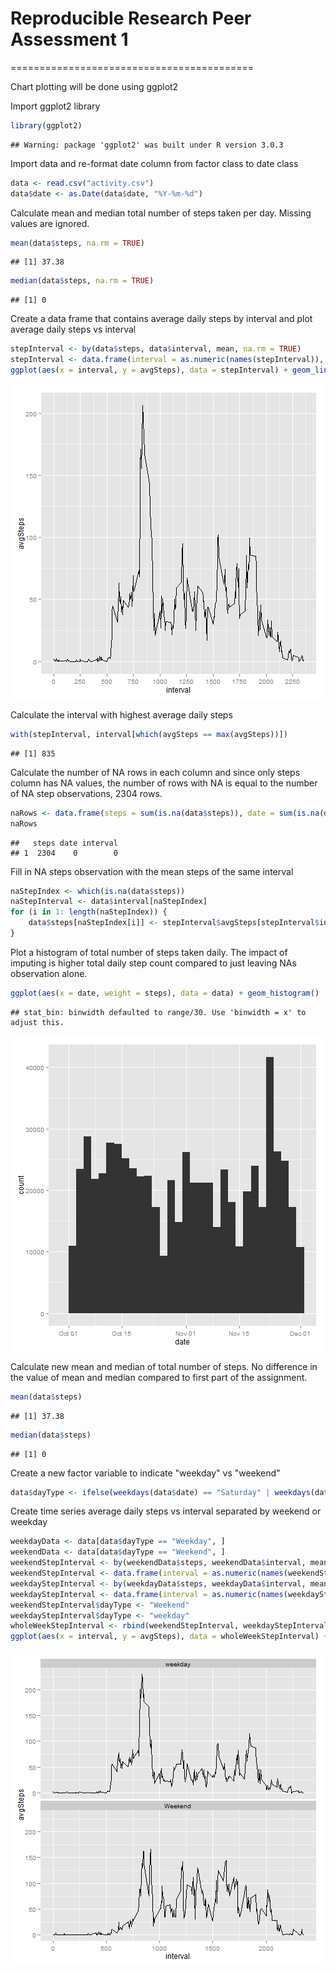 # Reproducible Research Peer Assessment 1
==========================================

Chart plotting will be done using ggplot2

Import ggplot2 library

```r
library(ggplot2)
```

```
## Warning: package 'ggplot2' was built under R version 3.0.3
```


Import data and re-format date column from factor class to date class

```r
data <- read.csv("activity.csv")
data$date <- as.Date(data$date, "%Y-%m-%d")
```


Calculate mean and median total number of steps taken per day. Missing values are ignored.

```r
mean(data$steps, na.rm = TRUE)
```

```
## [1] 37.38
```

```r
median(data$steps, na.rm = TRUE)
```

```
## [1] 0
```


Create a data frame that contains average daily steps by interval and plot average daily steps vs interval

```r
stepInterval <- by(data$steps, data$interval, mean, na.rm = TRUE)
stepInterval <- data.frame(interval = as.numeric(names(stepInterval)), avgSteps = as.numeric(stepInterval))
ggplot(aes(x = interval, y = avgSteps), data = stepInterval) + geom_line() + scale_x_continuous(breaks = seq(0, 2500, 250))
```

![plot of chunk unnamed-chunk-4](figure/unnamed-chunk-4.png) 


Calculate the interval with highest average daily steps


```r
with(stepInterval, interval[which(avgSteps == max(avgSteps))])
```

```
## [1] 835
```


Calculate the number of NA rows in each column and since only steps column has NA values, the number of rows with NA is equal to the number of NA step observations, 2304 rows.


```r
naRows <- data.frame(steps = sum(is.na(data$steps)), date = sum(is.na(data$date)), interval = sum(is.na(data$interval)))
naRows
```

```
##   steps date interval
## 1  2304    0        0
```


Fill in NA steps observation with the mean steps of the same interval


```r
naStepIndex <- which(is.na(data$steps))
naStepInterval <- data$interval[naStepIndex]
for (i in 1: length(naStepIndex)) {
    data$steps[naStepIndex[i]] <- stepInterval$avgSteps[stepInterval$interval == naStepInterval[i]]
}
```


Plot a histogram of total number of steps taken daily. The impact of imputing is higher total daily step count compared to just leaving NAs observation alone.


```r
ggplot(aes(x = date, weight = steps), data = data) + geom_histogram()
```

```
## stat_bin: binwidth defaulted to range/30. Use 'binwidth = x' to adjust this.
```

![plot of chunk unnamed-chunk-8](figure/unnamed-chunk-8.png) 


Calculate new mean and median of total number of steps. No difference in the value of mean and median compared to first part of the assignment.


```r
mean(data$steps)
```

```
## [1] 37.38
```

```r
median(data$steps)
```

```
## [1] 0
```

Create a new factor variable to indicate "weekday" vs "weekend"


```r
data$dayType <- ifelse(weekdays(data$date) == "Saturday" | weekdays(data$date) == "Sunday", "Weekend", "Weekday")
```

Create time series average daily steps vs interval separated by weekend or weekday


```r
weekdayData <- data[data$dayType == "Weekday", ]
weekendData <- data[data$dayType == "Weekend", ]
weekendStepInterval <- by(weekendData$steps, weekendData$interval, mean)
weekendStepInterval <- data.frame(interval = as.numeric(names(weekendStepInterval)), avgSteps = as.numeric(weekendStepInterval))
weekdayStepInterval <- by(weekdayData$steps, weekdayData$interval, mean)
weekdayStepInterval <- data.frame(interval = as.numeric(names(weekdayStepInterval)), avgSteps = as.numeric(weekdayStepInterval))
weekendStepInterval$dayType <- "Weekend"
weekdayStepInterval$dayType <- "weekday"
wholeWeekStepInterval <- rbind(weekendStepInterval, weekdayStepInterval)
ggplot(aes(x = interval, y = avgSteps), data = wholeWeekStepInterval) + geom_line() + facet_wrap(~dayType, ncol = 1)
```

![plot of chunk unnamed-chunk-11](figure/unnamed-chunk-11.png) 

